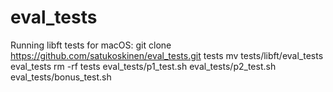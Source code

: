 # eval_tests

Running libft tests for macOS:
git clone https://github.com/satukoskinen/eval_tests.git tests
mv tests/libft/eval_tests eval_tests
rm -rf tests
eval_tests/p1_test.sh
eval_tests/p2_test.sh
eval_tests/bonus_test.sh
